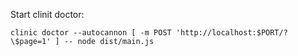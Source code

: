 Start clinit doctor: 

`clinic doctor --autocannon [ -m POST 'http://localhost:$PORT/?\$page=1' ] -- node dist/main.js`